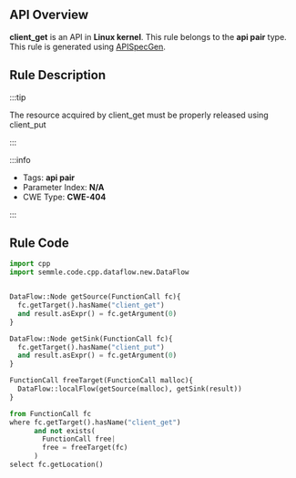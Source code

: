 ---
---


## API Overview
**client_get** is an API in **Linux kernel**. This rule belongs to the **api pair** type. This rule is generated using [APISpecGen](../../tools/APISpecGen).
## Rule Description

:::tip

The resource acquired by client_get must be properly released using client_put

:::

:::info

- Tags: **api pair**
- Parameter Index: **N/A**
- CWE Type: **CWE-404**

:::

## Rule Code
```python
import cpp
import semmle.code.cpp.dataflow.new.DataFlow


DataFlow::Node getSource(FunctionCall fc){
  fc.getTarget().hasName("client_get")
  and result.asExpr() = fc.getArgument(0)
}

DataFlow::Node getSink(FunctionCall fc){
  fc.getTarget().hasName("client_put")
  and result.asExpr() = fc.getArgument(0)
}

FunctionCall freeTarget(FunctionCall malloc){
  DataFlow::localFlow(getSource(malloc), getSink(result))
}

from FunctionCall fc
where fc.getTarget().hasName("client_get")
      and not exists(
        FunctionCall free| 
        free = freeTarget(fc)
      )
select fc.getLocation()

    
```